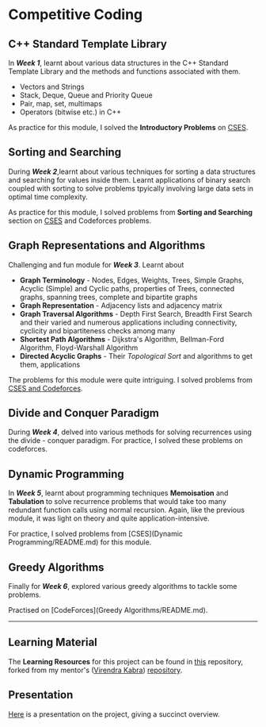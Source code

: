# Competitive Coding

## C++ Standard Template Library

In ***Week 1***,  learnt about various data structures in the C++ Standard Template Library and the methods and functions associated with them.  

- Vectors and Strings
- Stack, Deque, Queue and Priority Queue
- Pair, map, set, multimaps
- Operators (bitwise etc.) in C++

As practice for this module, I solved the **Introductory Problems** on [CSES](https://cses.fi/problemset/).

## Sorting and Searching

During ***Week 2***,learnt about various techniques for sorting a data structures and searching for values inside them. Learnt applications of binary search coupled with sorting to solve problems tpyically involving large data sets in optimal time complexity.

As practice for this module, I solved problems from **Sorting and Searching** section on [CSES](https://cses.fi/problemset/) and Codeforces problems.

## Graph Representations and Algorithms

Challenging and fun module for ***Week 3***.  Learnt about  

- **Graph Terminology** - Nodes, Edges, Weights, Trees, Simple Graphs, Acyclic (Simple) and Cyclic paths, properties of Trees, connected graphs, spanning trees, complete and bipartite graphs
- **Graph Representation** - Adjacency lists and adjacency matrix
- **Graph Traversal Algorithms** - Depth First Search, Breadth First Search and their varied and numerous applications including connectivity, cyclicity and bipartiteness checks among many
- **Shortest Path Algorithms** - Dijkstra's Algorithm, Bellman-Ford Algorithm, Floyd-Warshall Algorithm
- **Directed Acyclic Graphs** - Their _Topological Sort_ and algorithms to get them, applications

The problems for this module were quite intriguing. I solved problems from [CSES and Codeforces](./Graphs/README.md).

## Divide and Conquer Paradigm

During ***Week 4***, delved into various methods for solving recurrences using the divide - conquer paradigm. For practice, I solved these problems on codeforces.

## Dynamic Programming

In ***Week 5***, learnt about programming techniques **Memoisation** and **Tabulation** to solve recurrence problems that would take too many redundant function calls using normal recursion. Again, like the previous module, it was light on theory and quite application-intensive.  

For practice, I solved problems from [CSES](Dynamic Programming/README.md) for this module.

## Greedy Algorithms

Finally for ***Week 6***, explored various greedy algorithms to tackle some problems.  

Practised on [CodeForces](Greedy Algorithms/README.md).

------------------------------------------------------------------------------------------------------------------

## Learning Material

The **Learning Resources** for this project can be found in [this](https://github.com/harpoonix/SoC-22-Competitive-Coding) repository, forked from my mentor's ([Virendra Kabra](https://github.com/virendrakabra14)) [repository](https://github.com/virendrakabra14/SoC-22-Competitive-Coding).

## Presentation

[Here](Seasons_of_Code_Presentation.pdf) is a presentation on the project, giving a succinct overview.

